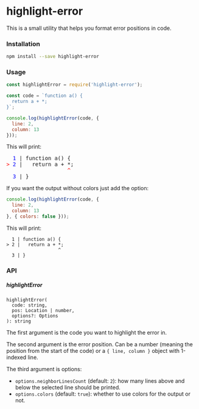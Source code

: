 # highlight-error

This is a small utility that helps you format error positions in code.

### Installation

```bash
npm install --save highlight-error
```

### Usage

```js
const highlightError = require('highlight-error');

const code = `function a() {
  return a + *;
}`;

console.log(highlightError(code, {
  line: 2,
  column: 13
}));
```

This will print:

<pre><span style="color: blue;">  1</span> | function a() {<br/><span style="color: blue;"><span style="color: red;">></span> 2</span> |   return a + *;<br/>                   <span style="color: red;">^</span><br/><span style="color: blue;">  3</span> | }</pre>

If you want the output without colors just add the option:

```js
console.log(highlightError(code, {
  line: 2,
  column: 13
}, { colors: false }));
```

This will print:

```
  1 | function a() {
> 2 |   return a + *;
                   ^
  3 | }
```

### API

##### highlightError

```
highlightError(
  code: string,
  pos: Location | number,
  options?: Options
): string
```

The first argument is the code you want to highlight the error in.

The second argument is the error position. Can be a number (meaning
the position from the start of the code) or a `{ line, column }` object
with 1-indexed line.

The third argument is options:

* `options.neighborLinesCount` (default: `2`): how many lines above
and below the selected line should be printed.
* `options.colors` (default: `true`): whether to use colors for the
output or not.
